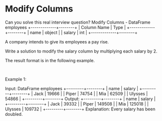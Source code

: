# Modify Columns

Can you solve this real interview question? Modify Columns - 
DataFrame employees
+-------------+--------+
| Column Name | Type   |
+-------------+--------+
| name        | object |
| salary      | int    |
+-------------+--------+


A company intends to give its employees a pay rise.

Write a solution to modify the salary column by multiplying each salary by 2.

The result format is in the following example.

 

Example 1:


Input:
DataFrame employees
+---------+--------+
| name    | salary |
+---------+--------+
| Jack    | 19666  |
| Piper   | 74754  |
| Mia     | 62509  |
| Ulysses | 54866  |
+---------+--------+
Output:
+---------+--------+
| name    | salary |
+---------+--------+
| Jack    | 39332  |
| Piper   | 149508 |
| Mia     | 125018 |
| Ulysses | 109732 |
+---------+--------+
Explanation:
Every salary has been doubled.